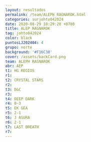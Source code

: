 ```yaml
---
layout: resultados
permalink: /team/ALEPH RAGNAROK.html
categories: surjohto042024
date: 2020-08-29 10:29:20 +0700
title: ALEP RAGNAROK
tag: johto042024
color: black
puntosLJ202404: 4
grupo: norte
background: '#F16C38'
cover: /assets/backCard.png
team: ALEPH RAGNAROK
abr: AEP
t1: HG REGIOS
r1:
t2: CRYSTAL STARS
r2:
t3: D&C
r3:
t4: DEEP DARK
r4: 0-3
t5: EK GEA
r5: 2-1
t6: J ASURA
r6: 2-1
t7: LAST BREATH
r7: 
---
```



